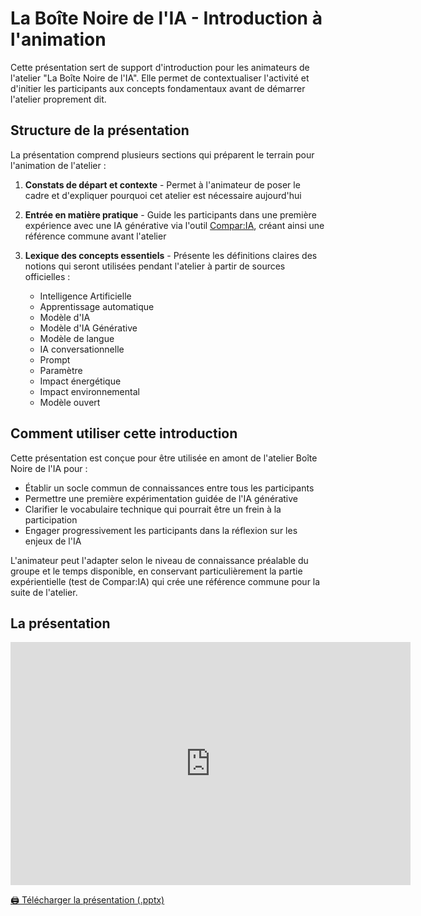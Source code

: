 # La Boîte Noire de l'IA - Introduction à l'animation

Cette présentation sert de support d'introduction pour les animateurs de l'atelier "La Boîte Noire de l'IA". Elle permet de contextualiser l'activité et d'initier les participants aux concepts fondamentaux avant de démarrer l'atelier proprement dit.

## Structure de la présentation

La présentation comprend plusieurs sections qui préparent le terrain pour l'animation de l'atelier :

1. **Constats de départ et contexte** - Permet à l'animateur de poser le cadre et d'expliquer pourquoi cet atelier est nécessaire aujourd'hui
   
2. **Entrée en matière pratique** - Guide les participants dans une première expérience avec une IA générative via l'outil [Compar:IA](https://www.comparia.beta.gouv.fr/), créant ainsi une référence commune avant l'atelier

3. **Lexique des concepts essentiels** - Présente les définitions claires des notions qui seront utilisées pendant l'atelier à partir de sources officielles :
   - Intelligence Artificielle
   - Apprentissage automatique
   - Modèle d'IA
   - Modèle d'IA Générative
   - Modèle de langue
   - IA conversationnelle
   - Prompt
   - Paramètre
   - Impact énergétique
   - Impact environnemental
   - Modèle ouvert

## Comment utiliser cette introduction

Cette présentation est conçue pour être utilisée en amont de l'atelier Boîte Noire de l'IA pour :

- Établir un socle commun de connaissances entre tous les participants
- Permettre une première expérimentation guidée de l'IA générative
- Clarifier le vocabulaire technique qui pourrait être un frein à la participation
- Engager progressivement les participants dans la réflexion sur les enjeux de l'IA

L'animateur peut l'adapter selon le niveau de connaissance préalable du groupe et le temps disponible, en conservant particulièrement la partie expérientielle (test de Compar:IA) qui crée une référence commune pour la suite de l'atelier.

## La présentation
<iframe src="https://docs.google.com/presentation/d/e/2PACX-1vTFvEqlRjIoZYyn11JxgXOKv0GAN3eOFV98CwC_LXa4jLcEoQYzyDNHGd_n3bqVaw/pubembed?start=false&loop=false&delayms=3000" frameborder="0" width="640" height="389" allowfullscreen="true" mozallowfullscreen="true" webkitallowfullscreen="true"></iframe>

<a href="https://nextcloud.datactivist.coop/s/LALYH6CMffeCoCy" class="customButton">🖨️ Télécharger la présentation (.pptx)</a>
